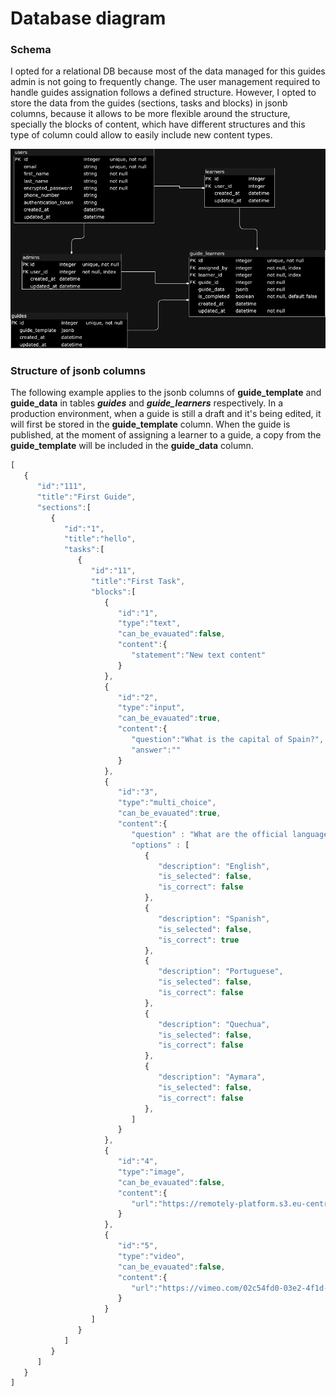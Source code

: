 
# Database diagram


### Schema

I opted for a relational DB because most of the data managed for this guides admin is not going to frequently change. The user management required to handle guides assignation follows a defined structure. However, I opted to store the data from the guides (sections, tasks and blocks) in jsonb columns, because it allows to be more flexible around the structure, specially the blocks of content, which have different structures and this type of column could allow to easily include new content types. 

![database diagram](https://github.com/giomv/guides_admin/blob/main/public/WorkRampDB.drawio.png?raw=true)

### Structure of jsonb columns

The following example applies to the jsonb columns of **guide_template** and **guide_data** in tables ***guides*** and ***guide_learners*** respectively. In a production environment, when a guide is still a draft and it's being edited, it will first be stored in the **guide_template** column. When the guide is published, at the moment of assigning a learner to a guide, a copy from the **guide_template** will be included in the **guide_data** column.


```javascript
[
   {
      "id":"111",
      "title":"First Guide",
      "sections":[
         {
            "id":"1",
            "title":"hello",
            "tasks":[
               {
                  "id":"11",
                  "title":"First Task",
                  "blocks":[
                     {
                        "id":"1",
                        "type":"text",
                        "can_be_evauated":false,
                        "content":{
                           "statement":"New text content"
                        }
                     },
                     {
                        "id":"2",
                        "type":"input",
                        "can_be_evauated":true,
                        "content":{
                           "question":"What is the capital of Spain?",
                           "answer":""
                        }
                     },
                     {
                        "id":"3",
                        "type":"multi_choice",
                        "can_be_evauated":true,
                        "content":{
                           "question" : "What are the official languages of Peru?",
                           "options" : [
                              {
                                 "description": "English",
                                 "is_selected": false,
                                 "is_correct": false
                              },
                              {
                                 "description": "Spanish",
                                 "is_selected": false,
                                 "is_correct": true
                              },
                              {
                                 "description": "Portuguese",
                                 "is_selected": false,
                                 "is_correct": false
                              },
                              {
                                 "description": "Quechua",
                                 "is_selected": false,
                                 "is_correct": false
                              },
                              {
                                 "description": "Aymara",
                                 "is_selected": false,
                                 "is_correct": false
                              },
                           ] 
                        }
                     },
                     {
                        "id":"4",
                        "type":"image",
                        "can_be_evauated":false,
                        "content":{
                           "url":"https://remotely-platform.s3.eu-central-1.wasabisys.com/pictures/ad25b765-ab2a-42b4-ac78-00e851f6fbb6.jpg"
                        }
                     },
                     {
                        "id":"5",
                        "type":"video",
                        "can_be_evauated":false,
                        "content":{
                           "url":"https://vimeo.com/02c54fd0-03e2-4f1d-9b7c-7457c4d1775a"
                        }
                     }
                  ]
               }
            ]
         }
      ]
   }
]